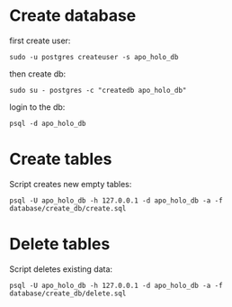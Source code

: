 # Create database
first create user:
```
sudo -u postgres createuser -s apo_holo_db
```
then create db:
```
sudo su - postgres -c "createdb apo_holo_db"
```

login to the db:
```
psql -d apo_holo_db
```

# Create tables
Script creates new empty tables:
```
psql -U apo_holo_db -h 127.0.0.1 -d apo_holo_db -a -f database/create_db/create.sql
```

# Delete tables
Script deletes existing data:
```
psql -U apo_holo_db -h 127.0.0.1 -d apo_holo_db -a -f database/create_db/delete.sql
```
